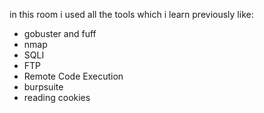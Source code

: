 in this room i used all the tools which i learn previously like:
- gobuster and fuff
- nmap
- SQLI
- FTP
-  Remote Code Execution
- burpsuite
- reading cookies
